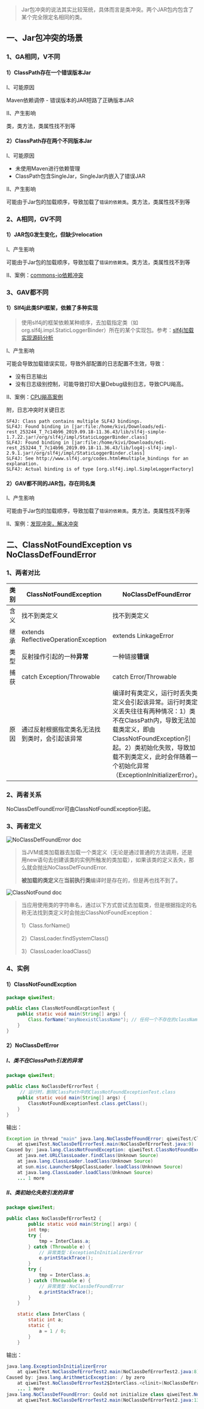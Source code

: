 >  Jar包冲突的说法其实比较笼统，具体而言是类冲突。两个JAR包内包含了某个完全限定名相同的类。

## 一、Jar包冲突的场景

### 1、GA相同，V不同

#### 1）ClassPath存在一个错误版本Jar

I、可能原因

Maven依赖调停 - 错误版本的JAR短路了正确版本JAR

II、产生影响

类，类方法，类属性找不到等

#### 2）ClassPath存在两个不同版本Jar

I、可能原因

* 未使用Maven进行依赖管理
* ClassPath包含SingleJar，SingleJar内嵌入了错误JAR

II、产生影响

可能由于Jar包的加载顺序，导致加载了`错误的依赖类`。类方法，类属性找不到等

### 2、A相同，GV不同

#### 1）JAR包G发生变化，但缺少relocation

I、产生影响

可能由于Jar包的加载顺序，导致加载了`错误的依赖类`。类方法，类属性找不到等

II、案例：[commons-io依赖冲突](../0.TroubleShooting/4.流程分析/11.commons-io依赖冲突.md)

### 3、GAV都不同

#### 1）Slf4j此类SPI框架，依赖了多种实现

> 使用slf4j的框架依赖某种顺序，去加载指定类（如org.slf4j.impl.StaticLoggerBinder）所在的某个实现包。参考：[slf4j加载实现源码分析](../9.源码/7.slf4j加载实现.md)

I、产生影响

可能会导致加载错误实现，导致外部配置的日志配置不生效，导致：

* 没有日志输出
* 没有日志级别控制，可能导致打印大量Debug级别日志，导致CPU飚高。

II、案例：[CPU飚高案例](../0.TroubleShooting/4.流程分析/10.CPU飚高排查.md)

附，日志冲突时关键日志

```
SF4J: Class path contains multiple SLF4J bindings.                                                                                                                                                        
SLF4J: Found binding in [jar:file:/home/kivi/Downloads/edi-rest_253244_T_7c14b96_2019.09.18-11.36.43/lib/slf4j-simple-1.7.22.jar!/org/slf4j/impl/StaticLoggerBinder.class]
SLF4J: Found binding in [jar:file:/home/kivi/Downloads/edi-rest_253244_T_7c14b96_2019.09.18-11.36.43/lib/log4j-slf4j-impl-2.9.1.jar!/org/slf4j/impl/StaticLoggerBinder.class]
SLF4J: See http://www.slf4j.org/codes.html#multiple_bindings for an explanation.
SLF4J: Actual binding is of type [org.slf4j.impl.SimpleLoggerFactory]
```
#### 2）GAV都不同的JAR包，存在同名类

I、产生影响

可能由于Jar包的加载顺序，导致加载了`错误的依赖类`。类方法，类属性找不到等

II、案例：[发现冲突，解决冲突](../0.TroubleShooting/1.观察日志/6.发现冲突，解决冲突.md)

## 二、ClassNotFoundException vs NoClassDefFoundError

### 1、两者对比

| 类别 | ClassNotFoundException                         | NoClassDefFoundError                                         |
| ---- | ---------------------------------------------- | ------------------------------------------------------------ |
| 含义 | 找不到类定义                                   | 找不到类定义                                                 |
| 继承 | extends ReflectiveOperationException           | extends LinkageError                                         |
| 类型 | 反射操作引起的一种**异常**                     | 一种链接**错误**                                             |
| 捕获 | catch Exception/Throwable                      | catch Error/Throwable                                        |
| 原因 | 通过反射根据指定类名无法找到类时，会引起该异常 | 编译时有类定义，运行时丢失类定义会引起该异常。运行时类定义丢失往往有两种情况：1）类不在ClassPath内，导致无法加载类定义，即由ClassNotFoundException引起。2）类初始化失败，导致加载不到类定义，此时会伴随着一个初始化异常（ExceptionInInitializerError）。 |

### 2、两者关系

NoClassDefFoundError可由ClassNotFoundException引起。

### 3、两者定义

![NoClassDefFoundError doc](../../src/main/resources/picture/1240-20210115020235765.png)

> 当JVM或类加载器去加载一个类定义（无论是通过普通的方法调用，还是用new语句去创建该类的实例所触发的类加载），如果该类的定义丢失，那么就会抛出NoClassDefFoundError.
>
> **被加载的类定义**在**当前执行类**编译时是存在的，但是再也找不到了。




![ClassNotFound doc](../../src/main/resources/picture/1240-20210115020235781.png)

>当应用使用类的字符串名，通过以下方式尝试去加载类，但是根据指定的名称无法找到类定义时会抛出ClassNotFoundException：
>
>1）Class.forName()
>
>2）ClassLoader.findSystemClass()
>
>3）ClassLoader.loadClass()

### 4、实例

#### 1）ClassNotFoundExcption

```java
package qiweiTest;

public class ClassNotFoundExcptionTest {
	public static void main(String[] args) {
		Class.forName("anyNoexistClassName"); // 任何一个不存在的className
	}
}
```

#### 2）NoClassDefError

##### I、类不在ClassPath引发的异常

```java
package qiweiTest;

public class NoClassDefErrorTest {
     // 运行时，删除ClassPath中的ClassNotFoundExceptionTest.class
	public static void main(String[] args) {
		ClassNotFoundExceptionTest.class.getClass();
	}
}
```

输出：

```java
Exception in thread "main" java.lang.NoClassDefFoundError: qiweiTest/ClassNotFoundExceptionTest
	at qiweiTest.NoClassDefErrorTest.main(NoClassDefErrorTest.java:9)
Caused by: java.lang.ClassNotFoundException: qiweiTest.ClassNotFoundExceptionTest
	at java.net.URLClassLoader.findClass(Unknown Source)
	at java.lang.ClassLoader.loadClass(Unknown Source)
	at sun.misc.Launcher$AppClassLoader.loadClass(Unknown Source)
	at java.lang.ClassLoader.loadClass(Unknown Source)
	... 1 more
```

##### II、类初始化失败引发的异常

```java
package qiweiTest;

public class NoClassDefErrorTest2 {
       	public static void main(String[] args) {
		int tmp;
		try {
			tmp = InterClass.a;
		} catch (Throwable e) {
            // 异常类型：ExceptionInInitializerError
			e.printStackTrace();
		}
		try {
			tmp = InterClass.a;
		} catch (Throwable e) {
            // 异常类型：NoClassDefFoundError
			e.printStackTrace();
		}
	}

	static class InterClass {
		static int a;
		static {
			a = 1 / 0;
		}
	}
```

输出：

```java
java.lang.ExceptionInInitializerError
	at qiweiTest.NoClassDefErrorTest2.main(NoClassDefErrorTest2.java:8)
Caused by: java.lang.ArithmeticException: / by zero
	at qiweiTest.NoClassDefErrorTest2$InterClass.<clinit>(NoClassDefErrorTest2.java:22)
	... 1 more
java.lang.NoClassDefFoundError: Could not initialize class qiweiTest.NoClassDefErrorTest2$InterClass
	at qiweiTest.NoClassDefErrorTest2.main(NoClassDefErrorTest2.java:13)
```
